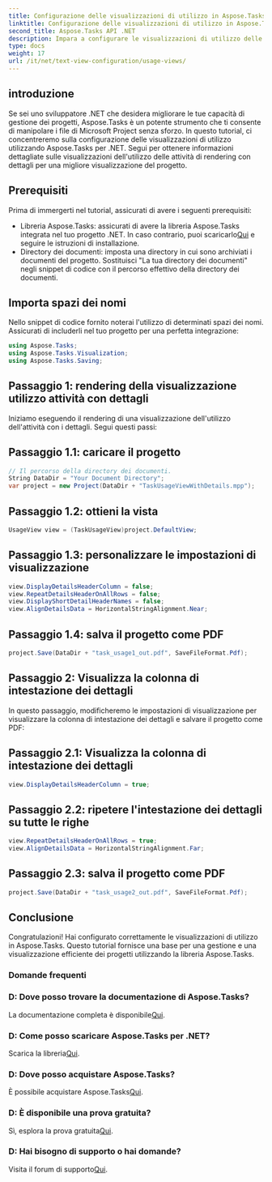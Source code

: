 ```yaml
---
title: Configurazione delle visualizzazioni di utilizzo in Aspose.Tasks
linktitle: Configurazione delle visualizzazioni di utilizzo in Aspose.Tasks
second_title: Aspose.Tasks API .NET
description: Impara a configurare le visualizzazioni di utilizzo delle attività in Aspose.Tasks per .NET. Migliora la visualizzazione del progetto con passaggi dettagliati. Scarica subito la libreria!
type: docs
weight: 17
url: /it/net/text-view-configuration/usage-views/
---
```

## introduzione
Se sei uno sviluppatore .NET che desidera migliorare le tue capacità di gestione dei progetti, Aspose.Tasks è un potente strumento che ti consente di manipolare i file di Microsoft Project senza sforzo. In questo tutorial, ci concentreremo sulla configurazione delle visualizzazioni di utilizzo utilizzando Aspose.Tasks per .NET. Segui per ottenere informazioni dettagliate sulle visualizzazioni dell'utilizzo delle attività di rendering con dettagli per una migliore visualizzazione del progetto.
## Prerequisiti
Prima di immergerti nel tutorial, assicurati di avere i seguenti prerequisiti:
-  Libreria Aspose.Tasks: assicurati di avere la libreria Aspose.Tasks integrata nel tuo progetto .NET. In caso contrario, puoi scaricarlo[Qui](https://releases.aspose.com/tasks/net/) e seguire le istruzioni di installazione.
- Directory dei documenti: imposta una directory in cui sono archiviati i documenti del progetto. Sostituisci "La tua directory dei documenti" negli snippet di codice con il percorso effettivo della directory dei documenti.
## Importa spazi dei nomi
Nello snippet di codice fornito noterai l'utilizzo di determinati spazi dei nomi. Assicurati di includerli nel tuo progetto per una perfetta integrazione:
```csharp
using Aspose.Tasks;
using Aspose.Tasks.Visualization;
using Aspose.Tasks.Saving;
```
## Passaggio 1: rendering della visualizzazione utilizzo attività con dettagli
Iniziamo eseguendo il rendering di una visualizzazione dell'utilizzo dell'attività con i dettagli. Segui questi passi:
## Passaggio 1.1: caricare il progetto
```csharp
// Il percorso della directory dei documenti.
String DataDir = "Your Document Directory";
var project = new Project(DataDir + "TaskUsageViewWithDetails.mpp");
```
## Passaggio 1.2: ottieni la vista
```csharp
UsageView view = (TaskUsageView)project.DefaultView;
```
## Passaggio 1.3: personalizzare le impostazioni di visualizzazione
```csharp
view.DisplayDetailsHeaderColumn = false;
view.RepeatDetailsHeaderOnAllRows = false;
view.DisplayShortDetailHeaderNames = false;
view.AlignDetailsData = HorizontalStringAlignment.Near;
```
## Passaggio 1.4: salva il progetto come PDF
```csharp
project.Save(DataDir + "task_usage1_out.pdf", SaveFileFormat.Pdf);
```
## Passaggio 2: Visualizza la colonna di intestazione dei dettagli
In questo passaggio, modificheremo le impostazioni di visualizzazione per visualizzare la colonna di intestazione dei dettagli e salvare il progetto come PDF:
## Passaggio 2.1: Visualizza la colonna di intestazione dei dettagli
```csharp
view.DisplayDetailsHeaderColumn = true;
```
## Passaggio 2.2: ripetere l'intestazione dei dettagli su tutte le righe
```csharp
view.RepeatDetailsHeaderOnAllRows = true;
view.AlignDetailsData = HorizontalStringAlignment.Far;
```
## Passaggio 2.3: salva il progetto come PDF
```csharp
project.Save(DataDir + "task_usage2_out.pdf", SaveFileFormat.Pdf);
```
## Conclusione
Congratulazioni! Hai configurato correttamente le visualizzazioni di utilizzo in Aspose.Tasks. Questo tutorial fornisce una base per una gestione e una visualizzazione efficiente dei progetti utilizzando la libreria Aspose.Tasks.

### Domande frequenti
### D: Dove posso trovare la documentazione di Aspose.Tasks?
 La documentazione completa è disponibile[Qui](https://reference.aspose.com/tasks/net/).
### D: Come posso scaricare Aspose.Tasks per .NET?
 Scarica la libreria[Qui](https://releases.aspose.com/tasks/net/).
### D: Dove posso acquistare Aspose.Tasks?
 È possibile acquistare Aspose.Tasks[Qui](https://purchase.aspose.com/buy).
### D: È disponibile una prova gratuita?
 Sì, esplora la prova gratuita[Qui](https://releases.aspose.com/).
### D: Hai bisogno di supporto o hai domande?
 Visita il forum di supporto[Qui](https://forum.aspose.com/c/tasks/15).